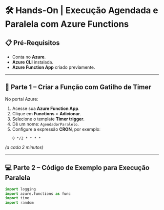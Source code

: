 # 🛠️ Hands-On | Execução Agendada e Paralela com Azure Functions

## 📋 Pré-Requisitos
- Conta no **Azure**.  
- **Azure CLI** instalada.  
- **Azure Function App** criado previamente.  

---

## 🚀 Parte 1 – Criar a Função com Gatilho de Timer
No portal Azure:

1. Acesse sua **Azure Function App**.  
2. Clique em **Functions** > **Adicionar**.  
3. Selecione o template **Timer trigger**.  
4. Dê um nome: `AgendadorParalelo`.  
5. Configure a expressão **CRON**, por exemplo:  
   ```cron
   0 */2 * * * *
    ```
*(a cada 2 minutos)*

---

## 💻 Parte 2 – Código de Exemplo para Execução Paralela

```python
import logging
import azure.functions as func
import time
import random
 
def main(mytimer: func.TimerRequest) -> None:
    exec_id = random.randint(1000, 9999)
    logging.info(f"Execução #{exec_id} iniciada.")
    time.sleep(20)
    logging.info(f"Execução #{exec_id} finalizada.")
```

👉 Esse exemplo simula uma tarefa longa e permite observar **execuções simultâneas**.

---

## 📊 Parte 3 – Monitorar Execuções em Paralelo

* Acompanhe pelo painel de **logs** no portal Azure > **Monitoramento**.
* Verifique que novas instâncias são criadas conforme necessidade.